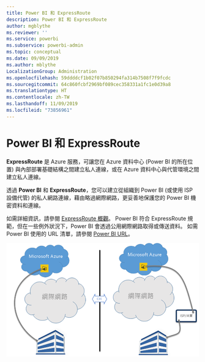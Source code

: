 ```yaml
---
title: Power BI 和 ExpressRoute
description: Power BI 和 ExpressRoute
author: mgblythe
ms.reviewer: ''
ms.service: powerbi
ms.subservice: powerbi-admin
ms.topic: conceptual
ms.date: 09/09/2019
ms.author: mblythe
LocalizationGroup: Administration
ms.openlocfilehash: 59ddddcf1b02f07b850294fa314b7508f7f9fcdc
ms.sourcegitcommit: 64c860fcbf2969bf089cec358331a1fc1e0d39a8
ms.translationtype: HT
ms.contentlocale: zh-TW
ms.lasthandoff: 11/09/2019
ms.locfileid: "73856961"
---
```

# <a name="power-bi-and-expressroute"></a>Power BI 和 ExpressRoute

**ExpressRoute** 是 Azure 服務，可讓您在 Azure 資料中心 (Power BI 的所在位置) 與內部部署基礎結構之間建立私人連線，或在 Azure 資料中心與代管環境之間建立私人連線。

透過 **Power BI** 和 **ExpressRoute**，您可以建立從組織到 Power BI (或使用 ISP 設備代管) 的私人網路連線，藉由略過網際網路，更妥善地保護您的 Power BI 機密資料和連線。

如需詳細資訊，請參閱 [ExpressRoute 概觀](/azure/expressroute/expressroute-introduction)。 Power BI 符合 ExpressRoute 規範，但在一些例外狀況下，Power BI 會透過公用網際網路取得或傳送資料。 如需 Power BI 使用的 URL 清單，請參閱 [Power BI URL](power-bi-whitelist-urls.md)。

![ExpressRoute 圖表](media/service-admin-power-bi-expressroute/pbi_expressroute_1.png)
